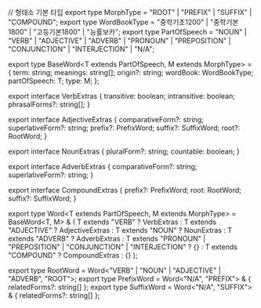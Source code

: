 // 형태소 기본 타입
export type MorphType = "ROOT" | "PREFIX" | "SUFFIX" | "COMPOUND";
export type WordBookType = "중학기초1200" | "중학기본1800" | "고등기본1800" | "능률보카";
export type PartOfSpeech = "NOUN" | "VERB" | "ADJECTIVE" | "ADVERB" | "PRONOUN" | "PREPOSITION" | "CONJUNCTION" | "INTERJECTION" | "N/A";

export type BaseWord<T extends PartOfSpeech, M extends MorphType> = {
  term: string;
  meanings: string[];
  origin?: string;
  wordBook: WordBookType;
  partOfSpeech: T;
  type: M;
};

export interface VerbExtras {
  transitive: boolean;
  intransitive: boolean;
  phrasalForms?: string[];
}

export interface AdjectiveExtras {
  comparativeForm?: string;
  superlativeForm?: string;
  prefix?: PrefixWord;
  suffix?: SuffixWord;
  root?: RootWord;
}

export interface NounExtras {
  pluralForm?: string;
  countable: boolean;
}

export interface AdverbExtras {
  comparativeForm?: string;
  superlativeForm?: string;
}

export interface CompoundExtras {
  prefix?: PrefixWord;
  root: RootWord;
  suffix?: SuffixWord;
}

export type Word<T extends PartOfSpeech, M extends MorphType> = BaseWord<T, M> & (
  T extends "VERB" ? VerbExtras :
  T extends "ADJECTIVE" ? AdjectiveExtras :
  T extends "NOUN" ? NounExtras :
  T extends "ADVERB" ? AdverbExtras :
  T extends "PRONOUN" | "PREPOSITION" | "CONJUNCTION" | "INTERJECTION" ? {} :
  T extends "COMPOUND" ? CompoundExtras :
  {}
);

export type RootWord = Word<"VERB" | "NOUN" | "ADJECTIVE" | "ADVERB", "ROOT">;
export type PrefixWord = Word<"N/A", "PREFIX"> & { relatedForms?: string[] };
export type SuffixWord = Word<"N/A", "SUFFIX"> & { relatedForms?: string[] }; 